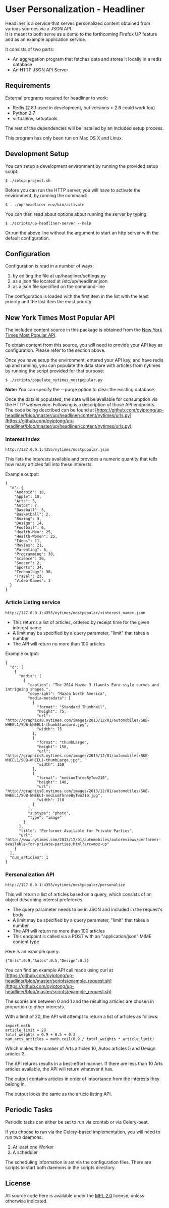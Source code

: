 User Personalization - Headliner
================================

Headliner is a service that serves personalized content obtained from various sources via a JSON API.  
It is meant to both serve as a demo to the forthcoming Firefox UP feature and as an example application service.  

It consists of two parts:
 * An aggregation program that fetches data and stores it locally in a redis database
 * An HTTP JSON API Server

Requirements
------------

External programs required for headliner to work:
 * Redis (2.8.1 used in development, but versions > 2.6 could work too)
 * Python 2.7
 * virtualenv, setuptools

The rest of the dependencies will be installed by an included setup process.  

This program has only been run on Mac OS X and Linux.  

Development Setup
-----------------

You can setup a development environment by running the provided setup script:

    $ ./setup-project.sh

Before you can run the HTTP server, you will have to activate the environment, by running the command:

    $ . ./up-headliner-env/bin/activate

You can then read about options about running the server by typing:

    $ ./scripts/up-headliner-server --help

Or run the above line without the argument to start an http server with the default configuration.

Configuration
-------------

Configuration is read in a number of ways:

 1. by editing the file at up/headliner/settings.py
 1. as a json file located at /etc/up/headliner.json
 1. as a json file specified on the command-line

The configuration is loaded with the first item in the list with the least priority and the last item the most priority.   

New York Times Most Popular API
-------------------------------

The included content source in this package is obtained from the [New York Times Most Popular API](http://developer.nytimes.com/docs/most_popular_api/).  

To obtain content from this source, you will need to provide your API key as configuration. Please refer to the section above.  

Once you have setup the environment, entered your API key, and have redis up and running, you can populate the data store with articles from nytimes by running the script provided for that purpose:  

    $ ./scripts/populate_nytimes_mostpopular.py

**Note:** You can specify the --purge option to clear the existing database.  

Once the data is populated, the data will be available for consumption via the HTTP webservice. Following is a description of those API endpoints. The code being described can be found at [https://github.com/oyiptong/up-headliner/blob/master/up/headliner/content/nytimes/urls.py](https://github.com/oyiptong/up-headliner/blob/master/up/headliner/content/nytimes/urls.py).  

### Interest Index

    http://127.0.0.1:4355/nytimes/mostpopular.json

This lists the interests available and provides a numeric quantity that tells how many articles fall into these interests.

Example output:

    {
      "d": {
        "Android": 10, 
        "Apple": 10, 
        "Arts": 3, 
        "Autos": 7, 
        "Baseball": 5, 
        "Basketball": 2, 
        "Boxing": 3, 
        "Design": 14, 
        "Football": 6, 
        "Health-Men": 25, 
        "Health-Women": 25, 
        "Ideas": 11, 
        "Movies": 21, 
        "Parenting": 6, 
        "Programming": 30, 
        "Science": 26, 
        "Soccer": 2, 
        "Sports": 34, 
        "Technology": 30, 
        "Travel": 23, 
        "Video-Games": 1
      }
    }

### Article Listing service

    http://127.0.0.1:4355/nytimes/mostpopular/<interest_name>.json

 * This returns a list of articles, ordered by receipt time for the given interest name
 * A limit may be specified by a query parameter, "limit" that takes a number
 * The API will return no more than 100 articles

Example output:

    {
      "d": [
        {
          "media": [
            {
              "caption": "The 2014 Mazda 3 flaunts Euro-style curves and intriguing shapes.", 
              "copyright": "Mazda North America", 
              "media-metadata": [
                {
                  "format": "Standard Thumbnail", 
                  "height": 75, 
                  "url": "http://graphics8.nytimes.com/images/2013/12/01/automobiles/SUB-WHEEL1/SUB-WHEEL1-thumbStandard.jpg", 
                  "width": 75
                }, 
                {
                  "format": "thumbLarge", 
                  "height": 150, 
                  "url": "http://graphics8.nytimes.com/images/2013/12/01/automobiles/SUB-WHEEL1/SUB-WHEEL1-thumbLarge.jpg", 
                  "width": 150
                }, 
                {
                  "format": "mediumThreeByTwo210", 
                  "height": 140, 
                  "url": "http://graphics8.nytimes.com/images/2013/12/01/automobiles/SUB-WHEEL1/SUB-WHEEL1-mediumThreeByTwo210.jpg", 
                  "width": 210
                }
              ], 
              "subtype": "photo", 
              "type": "image"
            }
          ], 
          "title": "Performer Available for Private Parties", 
          "url": "http://www.nytimes.com/2013/12/01/automobiles/autoreviews/performer-available-for-private-parties.html?src=moz-up"
        }
      ], 
      "num_articles": 1
    }

### Personalization API

    http://127.0.0.1:4355/nytimes/mostpopular/personalize

This will return a list of articles based on a query, which consists of an object describing interest prefereces.  
 * The query parameter needs to be in JSON and included in the request's body
 * A limit may be specified by a query parameter, "limit" that takes a number 
 * The API will return no more than 100 articles
 * This endpoint is called via a POST with an "application/json" MIME content type

Here is an example query:  

    {"Arts":0.9,"Autos":0.5,"Design":0.3} 

You can find an example API call made using curl at [https://github.com/oyiptong/up-headliner/blob/master/scripts/example_request.sh](https://github.com/oyiptong/up-headliner/blob/master/scripts/example_request.sh)

The scores are between 0 and 1 and the resulting articles are chosen in proportion to other interests.  

With a limit of 20, the API will attempt to return a list of articles as follows:

    import math
    article_limit = 20
    total_weights = 0.9 + 0.5 + 0.3
    num_arts_articles = math.ceil(0.9 / total_weights * article_limit)

Which makes the number of Arts articles 10, Autos articles 5 and Design articles 3.  

The API returns results in a best-effort manner. If there are less than 10 Arts articles available, the API will return whatever it has.  

The output contains articles in order of importance from the interests they belong in.  

The output looks the same as the article listing API.  

Periodic Tasks
--------------

Periodic tasks can either be set to run via crontab or via Celery-beat.

If you choose to run via the Celery-based implementation, you will need to run two daemons:

 1. At least one Worker
 1. A scheduler

The scheduling information is set via the configuration files. There are scripts to start both daemons in the scripts directory.  

License
-------

All source code here is available under the [MPL 2.0](https://www.mozilla.org/MPL/2.0/) license, unless otherwise indicated.
